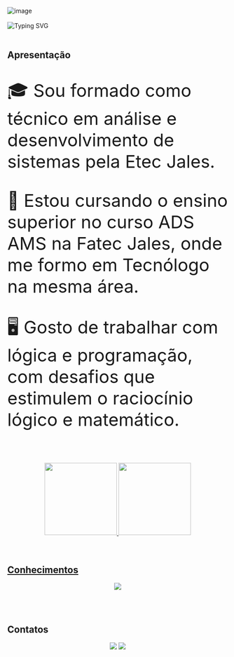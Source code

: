   
![image](https://github.com/gabrielsantos578/gabrielsantos578/assets/127057846/23da68c7-34c6-4714-ae5c-77f22114ab79)
<br /><br />
![Typing SVG](https://readme-typing-svg.demolab.com/?font=Fira+Code&size=30&pause=1000&color=3AACCA&center=true&width=1000&lines=Bem-vindo(a)+ao+Portifólio+de+Projetos)
<br /><br />
 
## Apresentação

<div align="center">
<p align="left" style="font-size: 40">
  🎓 Sou formado como técnico em análise e desenvolvimento de sistemas pela Etec Jales.
</p>
<p align="left" style="font-size: 40">
  📘 Estou cursando o ensino superior no curso ADS AMS na Fatec Jales, onde me formo em Tecnólogo na mesma área.
</p>
<p align="left" style="font-size: 40">
  🖥️ Gosto de trabalhar com lógica e programação, com desafios que estimulem o raciocínio lógico e matemático.
</p>
</div>
<br /><br />


<div align="center">
  <a href="https://github.com/gabrielsantos578/">
  <img height="165em" src="https://github-readme-stats.vercel.app/api?username=gabrielsantos578&show_icons=true&theme=dark&include_all_commits=true&count_private=true_color=0d1117&title_color=3AACCA&text_color=ffe"/>
  <img height="165em" src="https://github-readme-stats.vercel.app/api/top-langs/?username=gabrielsantos578&layout=compact&langs_count=7&theme=dark&include_all_commits=true&count_private=true_color=0d1117&title_color=3AACCA&text_color=ffe"/>
</div>
<br /><br />


## Conhecimentos

<p align="center">
  <a href="https://skillicons.dev">
    <img src="https://skillicons.dev/icons?i=react,js,cs,dotnet,java,spring,python,mongodb,postgresql,mysql,github,git,postman,azure,figma" />
  </a>
</p>
<br /><br />


## Contatos

<div align="center">
  <a href="https://www.linkedin.com/in/gabriel-m-santos/" target="_blank"><img src="https://img.shields.io/badge/-LinkedIn-%230077B5?style=for-the-badge&logo=linkedin&logoColor=white" target="_blank"></a>
  <a href="mailto:santos.gabriel67018@gmail.com"><img src="https://img.shields.io/badge/-Gmail-%23333?style=for-the-badge&logo=gmail&logoColor=white" target="_blank"></a>
</div>
<br />
